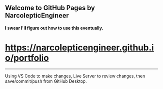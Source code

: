 ## Welcome to GitHub Pages by NarcolepticEngineer
#### I swear I'll figure out how to use this eventually.



https://narcolepticengineer.github.io/portfolio
===========
_________

Using VS Code to make changes, Live Server to review changes, then save/commit/push from GitHub Desktop.

